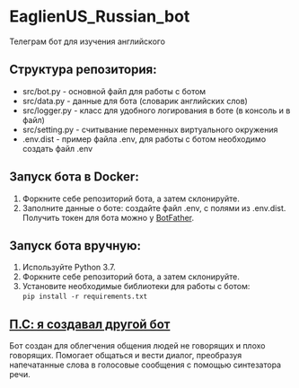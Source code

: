 # EaglienUS_Russian_bot
Телеграм бот для изучения английского

## Структура репозитория:
- src/bot.py - основной файл для работы с ботом
- src/data.py - данные для бота (словарик английских слов)
- src/logger.py - класс для удобного логирования в боте (в консоль и в файл)
- src/setting.py - считывание переменных виртуального окружения
- .env.dist - пример файла .env, для работы с ботом необходимо создать файл .env

## Запуск бота в Docker:
1. Форкните себе репозиторий бота, а затем склонируйте.
2. Заполните данные о боте: создайте файл .env, с полями из .env.dist. Получить токен для бота можно 
у [BotFather](https://t.me/BotFather).

## Запуск бота вручную:
1. Используйте Python 3.7.
2. Форкните себе репозиторий бота, а затем склонируйте.
3. Установите необходимые библиотеки для работы с ботом:  
`pip install -r requirements.txt`


## [П.С: я создавал другой бот](https://github.com/DenisBartos/TelegramBot1.1.5)

Бот создан для облегчения общения людей не говорящих и плохо говорящих. Помогает общаться и вести диалог, преобразуя напечатанные слова в голосовые сообщения с помощью синтезатора речи.
